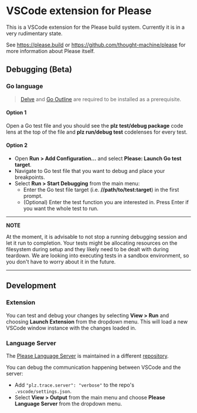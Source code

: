 # VSCode extension for Please

This is a VSCode extension for the Please build system.
Currently it is in a very rudimentary state.

See https://please.build or https://github.com/thought-machine/please for more information about Please itself.

## Debugging (Beta)

### Go language

> [Delve](https://github.com/go-delve/delve) and [Go Outline](https://github.com/ramya-rao-a/go-outline) are required to be installed as a prerequisite.

#### Option 1

Open a Go test file and you should see the **plz test/debug package** code lens at the top of the file and **plz run/debug test** codelenses for every test. 

#### Option 2

* Open **Run > Add Configuration...** and select **Please: Launch Go test target**.
* Navigate to Go test file that you want to debug and place your breakpoints.
* Select **Run > Start Debugging** from the main menu:
  * Enter the Go test file target (i.e. **//path/to/test:target**) in the first prompt.
  * (Optional) Enter the test function you are interested in. Press Enter if you want the whole test to run.

---
**NOTE**

At the moment, it is advisable to not stop a running debugging session and let it run to completion. Your tests might be allocating resources on the filesystem during setup and they likely need to be dealt with during teardown. We are looking into executing tests in a sandbox environment, so you don't have to worry about it in the future.

---

## Development

### Extension

You can test and debug your changes by selecting **View > Run** and choosing **Launch Extension** from the dropdown menu. This will load a new VSCode window instance with the changes loaded in.

### Language Server

The [Please Language Server](https://github.com/thought-machine/please/tree/master/tools/build_langserver) is maintained in a different [repository](https://github.com/thought-machine/please/tree/master/tools/build_langserver).

You can debug the communication happening between VSCode and the server:

* Add `"plz.trace.server": "verbose"` to the repo's `.vscode/settings.json`.
* Select **View > Output** from the main menu and choose **Please Language Server** from the dropdown menu.

